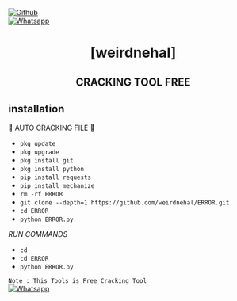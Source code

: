 <b></b> </br> <br>[![Github](https://img.shields.io/badge/Github-weirdnehal-dimgray?style=flat-square&logo=github)](https://github.com/weirdnehal)<br> 
[![Whatsapp](https://img.shields.io/badge/Whatsapp-NEHAL-deepgreen?style=flat-square&logo=whatsapp)](https://wa.me/+8801613016943)



<h1 align="center"> [weirdnehal]</h1>

<h2 align="center">  CRACKING TOOL FREE </h2>


## <b>installation</b>

🔰 AUTO CRACKING FILE 🔰

- `pkg update`
- `pkg upgrade`
- `pkg install git`
- `pkg install python`
- `pip install requests`
- `pip install mechanize`
- `rm -rf ERROR`
- `git clone --depth=1 https://github.com/weirdnehal/ERROR.git`
- `cd ERROR`
- `python ERROR.py`
     
 _RUN COMMANDS_
- `cd`
- `cd ERROR` 
- `python ERROR.py`

 ```Note : This Tools is Free Cracking Tool ```</br>
 [![Whatsapp](https://img.shields.io/badge/Whatsapp-NEHAL-deepgreen?style=flat-square&logo=whatsapp)](https://wa.me/+8801613016943)
